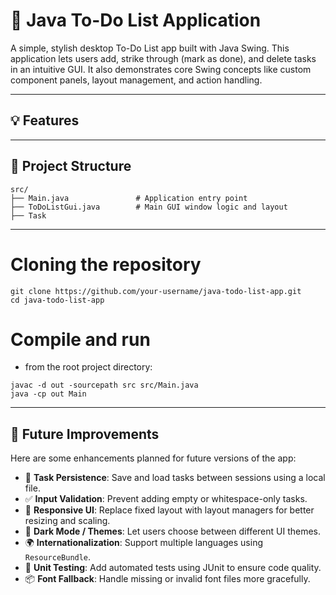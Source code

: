 # 📝 Java To-Do List Application

A simple, stylish desktop To-Do List app built with Java Swing. This application lets users add, strike through (mark as done), and delete tasks in an intuitive GUI. It also demonstrates core Swing concepts like custom component panels, layout management, and action handling.

---

## 💡 Features
---

## 📁 Project Structure

```plaintext
src/
├── Main.java               # Application entry point
├── ToDoListGui.java        # Main GUI window logic and layout
├── Task
```

---
# Cloning the repository
```commandline
git clone https://github.com/your-username/java-todo-list-app.git
cd java-todo-list-app
```

# Compile and run
- from the root project directory:
```commandline
javac -d out -sourcepath src src/Main.java
java -cp out Main
```

---

## 🔧 Future Improvements

Here are some enhancements planned for future versions of the app:

- 💾 **Task Persistence**: Save and load tasks between sessions using a local file.
- ✅ **Input Validation**: Prevent adding empty or whitespace-only tasks.
- 🎨 **Responsive UI**: Replace fixed layout with layout managers for better resizing and scaling.
- 🌙 **Dark Mode / Themes**: Let users choose between different UI themes.
- 🌍 **Internationalization**: Support multiple languages using `ResourceBundle`.
- 🧪 **Unit Testing**: Add automated tests using JUnit to ensure code quality.
- 📦 **Font Fallback**: Handle missing or invalid font files more gracefully.

